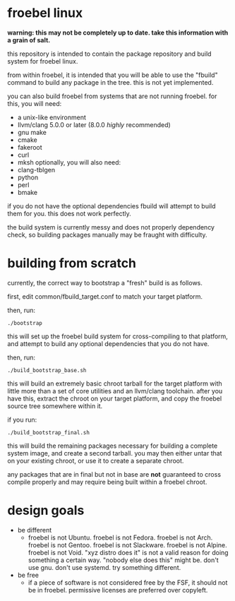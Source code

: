 froebel linux
=======

**warning: this may not be completely up to date.
take this information with a grain of salt.**

this repository is intended to contain the package repository and build system for froebel linux.

from within froebel, it is intended that you will be able to use the "fbuild" command to build any package in the tree.
this is not yet implemented.

you can also build froebel from systems that are not running froebel. 
for this, you will need:
* a unix-like environment
* llvm/clang 5.0.0 or later (8.0.0 *highly* recommended)
* gnu make
* cmake
* fakeroot
* curl
* mksh
optionally, you will also need:
* clang-tblgen
* python
* perl
* bmake

if you do not have the optional dependencies fbuild will attempt to build them for you. this does not work perfectly.

the build system is currently messy and does not properly dependency check, so building packages manually may be fraught with difficulty.

building from scratch
=====================

currently, the correct way to bootstrap a "fresh" build is as follows.

first, edit common/fbuild_target.conf to match your target platform.

then, run:

    ./bootstrap

this will set up the froebel build system for cross-compiling to that platform, and attempt to build any optional dependencies
that you do not have.

then, run:

    ./build_bootstrap_base.sh

this will build an extremely basic chroot tarball for the target platform with little more than a set of core utilities and an llvm/clang toolchain.
after you have this, extract the chroot on your target platform, and copy the froebel source tree somewhere within it.

if you run:

    ./build_bootstrap_final.sh

this will build the remaining packages necessary for building a complete system image, and create a second tarball.
you may then either untar that on your existing chroot, or use it to create a separate chroot.

any packages that are in final but not in base are **not** guaranteed to cross compile properly and may require
being built within a froebel chroot.

design goals
============

* be different
  * froebel is not Ubuntu. froebel is not Fedora. froebel is not Arch. froebel is not Gentoo. froebel is not Slackware. froebel is not Alpine. froebel is not Void. "xyz distro does it" is not a valid reason for doing something a certain way. "nobody else does this" might be. don't use gnu. don't use systemd. try something different.
* be free
  * if a piece of software is not considered free by the FSF, it should not be in froebel. permissive licenses are preferred over copyleft.
